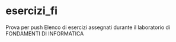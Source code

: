 # esercizi_fi


Prova per push
Elenco di esercizi assegnati durante il laboratorio di FONDAMENTI DI INFORMATICA 
